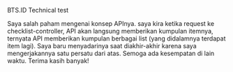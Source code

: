 BTS.ID Technical test

Saya salah paham mengenai konsep APInya. saya kira ketika request ke checklist-controller, API akan langsung memberikan kumpulan itemnya, ternyata API memberikan kumpulan berbagai list (yang didalamnya terdapat item lagi). Saya baru menyadarinya saat diakhir-akhir karena saya mengerjakannya satu persatu dari atas. Semoga ada kesempatan di lain waktu. Terima kasih banyak!
